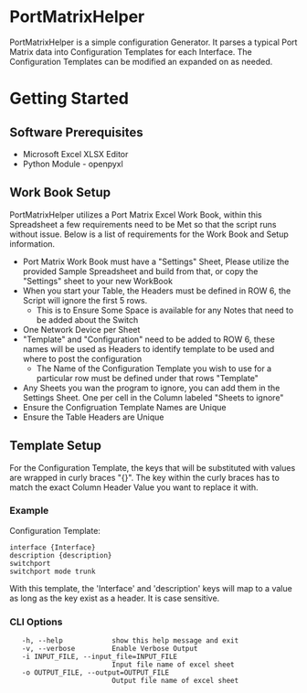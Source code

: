 # PortMatrixHelper
 PortMatrixHelper is a simple configuration Generator. It parses a typical Port Matrix data into Configuration Templates for each Interface. The Configuration Templates can be modified an expanded on as needed.

# Getting Started
## Software Prerequisites
* Microsoft Excel XLSX Editor
* Python Module - openpyxl

## Work Book Setup
PortMatrixHelper utilizes a Port Matrix Excel Work Book, within this Spreadsheet a few requirements need to be Met so that the script runs without issue. Below is a list of requirements for the Work Book and Setup information.
* Port Matrix Work Book must have a "Settings" Sheet, Please utilize the provided Sample Spreadsheet and build from that, or copy the "Settings" sheet to your new WorkBook
* When you start your Table, the Headers must be defined in ROW 6, the Script will ignore the first 5 rows.
  * This is to Ensure Some Space is available for any Notes that need to be added about the Switch
* One Network Device per Sheet
* "Template" and "Configuration" need to be added to ROW 6, these names will be used as Headers to identify template to be used and where to post the configuration
  * The Name of the Configuration Template you wish to use for a particular row must be defined under that rows "Template"
* Any Sheets you wan the program to ignore, you can add them in the Settings Sheet. One per cell in the Column labeled "Sheets to ignore"
* Ensure the Configruation Template Names are Unique
* Ensure the Table Headers are Unique

## Template Setup
For the Configuration Template, the keys that will be substituted with values are wrapped in curly braces "{}". The key within the curly braces has to match the exact Column Header Value you want to replace it with.
### Example
Configuration Template:
```
interface {Interface}
description {description}
switchport
switchport mode trunk
```
With this template, the 'Interface' and 'description' keys will map to a value as long as the key exist as a header. It is case sensitive.


### CLI Options
```
   -h, --help            show this help message and exit
   -v, --verbose         Enable Verbose Output
   -i INPUT_FILE, --input_file=INPUT_FILE
                         Input file name of excel sheet
   -o OUTPUT_FILE, --output=OUTPUT_FILE
                         Output file name of excel sheet
```
